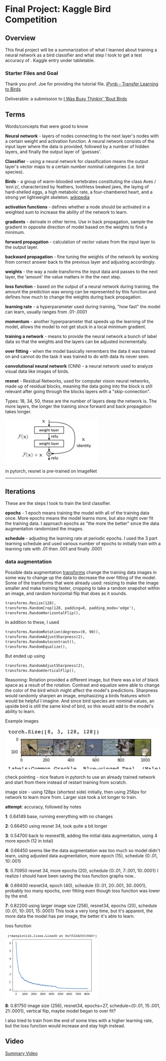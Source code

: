 # Final Project: Kaggle Bird Competition

## Overview
This final project will be a summarization of what I learned about training a neural network as a bird classifier and what step I took to get a test accuracy of . Kaggle entry under tabletable.

### Starter Files and Goal
Thank you prof. Joe for providing the tutorial file.
[iPynb - Transfer Learning to Birds](https://colab.research.google.com/drive/1kHo8VT-onDxbtS3FM77VImG35h_K_Lav?usp=sharing)

Deliverable: a submission to [I Was Busy Thinkin' 'Bout Birds](https://www.kaggle.com/competitions/birds22sp/leaderboard)


## Terms
Words/concepts that were good to know

**Neural network** - layers of nodes connecting to the next layer's nodes with a certain weight and activation function. A neural network consists of the input layer where the data is provided, followed by a number of hidden layers, and finally the output layer of 'guesses'.

**Classifier** - using a neural network for classification means the output layer's vector maps to a certain number nominal categories (i.e. bird species).

**Birds** - a group of warm-blooded vertebrates constituting the class Aves /ˈeɪviːz/, characterized by feathers, toothless beaked jaws, the laying of hard-shelled eggs, a high metabolic rate, a four-chambered heart, and a strong yet lightweight skeleton. [wikipedia](https://en.wikipedia.org/wiki/Bird)

**activation functions** - defines whether a node should be activated in a weighted sum to increase the ability of the network to learn.

**gradients** - derivate in other terms. Use in back propagation, sample the gradient in opposite direction of model based on the weights to find a minimum.

**forward propagation** - calculation of vector values from the input layer to the output layer.

**backward propagation** - fine tuning the weights of the network by working from correct answer back to the previous layer and adjusting accordingly.

**weights** - the way a node transforms the input data and passes to the next layer, the 'amount' the value matters in the the next step.

**loss function** - based on the output of a neural network during training, the amount the prediction was wrong can be represented by this function and defines how much to change the weights during back propagation.

**learning rate** - a hyperparameter used during training, "how fast" the model can learn, usually ranges from .01-.0001

**momentum** - another hyperparameter that speeds up the learning of the model, allows the model to not get stuck in a local minimum gradient.

**training a network** - means to provide the neural network a bunch of label data so that the weights and the layers can be adjusted incrementally.

**over fitting** - when the model basically remembers the data it was trained on and cannot do the task it was trained to do with data its never seen.

**convolutional neural network** (CNN) - a neural network used to analyze visual data like images of birds.

**resnet** - Residual Networks, used for computer vision neural networks, made up of residual blocks, meaning the data going into the block is still relevant after going through the blocks layers with a "skip-connection".

Types: 18, 34, 50, these are the number of layers deep the network is. The more layers, the longer the training since forward and back propagation takes longer.

<p>
  <img src="block.jpg" width=300>
</p>

in pytorch, resnet is pre-trained on ImageNet

<hr>

## Iterations

These are the steps I took to train the bird classifier.

**epochs** - 1 epoch means training the model with all of the training data once.
More epochs means the model learns more, but also might over fit the training data. I approach epochs as "the more the better" since the data augmentation randomized the images.

**schedule** - adjusting the learning rate at periodic epochs.
I used the 3 part learning schedule and used various number of epochs to initially train with a learning rate with .01 then .001 and finally .0001

### data augmentation
Possible data augmentation [transforms](https://pytorch.org/vision/main/auto_examples/plot_transforms.html#sphx-glr-auto-examples-plot-transforms-py) change the training data images in some way to change up the data to decrease the over fitting of the model.
Some of the transforms that were already used: resizing to make the image smaller and make training faster, cropping to take a random snapshot within an image, and random horizontal flip that does as it sounds.

    transforms.Resize(128),
    transforms.RandomCrop(128, padding=8, padding_mode='edge'),
    transforms.RandomHorizontalFlip(),

In addition to these, I used

    transforms.RandomRotation(degrees=(0, 90)),
    transforms.RandomAdjustSharpness(2),
    transforms.RandomAutocontrast(),
    transforms.RandomEqualize(),

But ended up using

    transforms.RandomAdjustSharpness(2),
    transforms.RandomVerticalFlip(),

Reasoning: Rotation provided a different image, but there was a lot of black space as a result of the rotation. Contrast and equalize were able to change the color of the bird which might affect the model's predictions. Sharpness would randomly sharpen an image, emphasizing a birds features which would be helpful I imagine. And since bird species are nominal values, an upside bird is still the same kind of bird, so this would add to the model's ability to learn.

Example images
<p>
  <img src="images.jpg">
</p>


check pointing - nice feature in pytorch to use an already trained network and start from there instead of restart training from scratch.

image size  - using 128px (shortest side) initially, then using 256px for network to learn more from. Larger size took a lot longer to train.

**attempt**: accuracy, followed by notes

**1**: 0.64149 base, running everything with no changes

**2**: 0.66450 using resnet 34, took quite a bit longer

**3**: 0.54700 back to resnest18, adding the initial data augmentation, using 4 more epoch (12 in total)

**4**: 0.66450  seems like the data augmentation was too much so model didn't learn, using adjusted data augmentation, more epoch (15), schedule {0:.01, 10:.001}

**5**: 0.70950 resnet 34, more epochs (20), schedule {0:.01, 7:.001, 10:.0001}
I realize I should have been saving the loss function graphs now..

**6**: 0.69400 resnet34, epoch (40), schedule {0:.01, 20:.001, 30:.0001}, probably too many epochs, over fitting even though loss function was lower by the end.

**7**: 0.82200 using larger image size (256), resnet34, epochs (20), schedule {0:.01, 10:.001, 15:.0001}
This took a very long time, but it's apparent, the more data the model has per image, the better it's able to learn.

loss function
<p>
  <img src="loss.jpg" width=300>
</p>

**8**: 0.81750 image size (256), resnet34, epochs=27, schedule={0:.01, 15:.001, 21:.0001}, vertical flip, maybe model began to over fit?

I also tried to train from the end of some tries with a higher learning rate, but the loss function would increase and stay high instead.


## Video
[Summary Video](link)